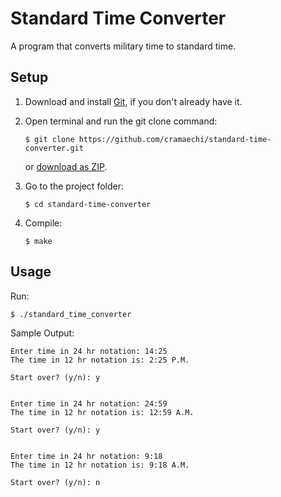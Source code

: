 # Standard Time Converter
A program that converts military time to standard time.

## Setup
1. Download and install [Git](https://git-scm.com/downloads), if you don't already have it.

2. Open terminal and run the git clone command:

   ```
   $ git clone https://github.com/cramaechi/standard-time-converter.git
   ```
    or [download as ZIP](https://github.com/cramaechi/standard-time-converter/archive/master.zip).

3. Go to the project folder:

   ```
   $ cd standard-time-converter
   ```

4. Compile:

   ```
   $ make
   ```
   
## Usage
Run:

```
$ ./standard_time_converter
```

Sample Output:
```
Enter time in 24 hr notation: 14:25                                                                                   
The time in 12 hr notation is: 2:25 P.M.                                                                              
                                                                                                                      
Start over? (y/n): y                                                                                                  
                                                                                                                      
                                                                                                                      
Enter time in 24 hr notation: 24:59                                                                                   
The time in 12 hr notation is: 12:59 A.M.                                                                             
                                                                                                                      
Start over? (y/n): y                                                                                                  
                                                                                                                      
                                                                                                                      
Enter time in 24 hr notation: 9:18                                                                                    
The time in 12 hr notation is: 9:18 A.M.                                                                              
                                                                                                                      
Start over? (y/n): n    
```
